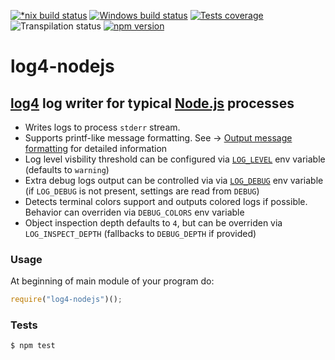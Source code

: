 [![*nix build status][nix-build-image]][nix-build-url]
[![Windows build status][win-build-image]][win-build-url]
[![Tests coverage][cov-image]][cov-url]
![Transpilation status][transpilation-image]
[![npm version][npm-image]][npm-url]

# log4-nodejs

## [log4](https://github.com/medikoo/log4/) log writer for typical [Node.js](https://nodejs.org/) processes

*   Writes logs to process `stderr` stream.
*   Supports printf-like message formatting. See -> [Output message formatting](https://github.com/medikoo/log4#output-message-formatting) for detailed information
*   Log level visbility threshold can be configured via [`LOG_LEVEL`](https://github.com/medikoo/log4#log_level) env variable (defaults to `warning`)
*   Extra debug logs output can be controlled via via [`LOG_DEBUG`](https://github.com/medikoo/log4#log_debug) env variable (if `LOG_DEBUG` is not present, settings are read from `DEBUG`)
*   Detects terminal colors support and outputs colored logs if possible.
    Behavior can overriden via `DEBUG_COLORS` env variable
*   Object inspection depth defaults to `4`, but can be overriden via `LOG_INSPECT_DEPTH` (fallbacks to `DEBUG_DEPTH` if provided)

### Usage

At beginning of main module of your program do:

```javascript
require("log4-nodejs")();
```

### Tests

    $ npm test

[nix-build-image]: https://semaphoreci.com/api/v1/medikoo-org/log4-nodejs/branches/master/shields_badge.svg
[nix-build-url]: https://semaphoreci.com/medikoo-org/log4-nodejs
[win-build-image]: https://ci.appveyor.com/api/projects/status/?svg=true
[win-build-url]: https://ci.appveyor.com/project/medikoo/log4-nodejs
[cov-image]: https://img.shields.io/codecov/c/github/medikoo/log4-nodejs.svg
[cov-url]: https://codecov.io/gh/medikoo/log4-nodejs
[transpilation-image]: https://img.shields.io/badge/transpilation-free-brightgreen.svg
[npm-image]: https://img.shields.io/npm/v/log4-nodejs.svg
[npm-url]: https://www.npmjs.com/package/log4-nodejs
